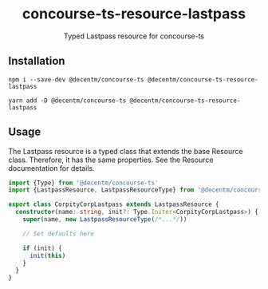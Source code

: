 <h1 align="center">
  concourse-ts-resource-lastpass
</h1>

<div align="center">

  Typed Lastpass resource for concourse-ts
</div>

## Installation

`npm i --save-dev @decentm/concourse-ts @decentm/concourse-ts-resource-lastpass`

`yarn add -D @decentm/concourse-ts @decentm/concourse-ts-resource-lastpass`

## Usage

The Lastpass resource is a typed class that extends the base Resource class.
Therefore, it has the same properties. See the Resource documentation for details.

```typescript
import {Type} from '@decentm/concourse-ts'
import {LastpassResource, LastpassResourceType} from '@decentm/concourse-ts-resource-lastpass'

export class CorpityCorpLastpass extends LastpassResource {
  constructor(name: string, init?: Type.Initer<CorpityCorpLastpass>) {
    super(name, new LastpassResourceType(/*...*/))

    // Set defaults here

    if (init) {
      init(this)
    }
  }
}
```
